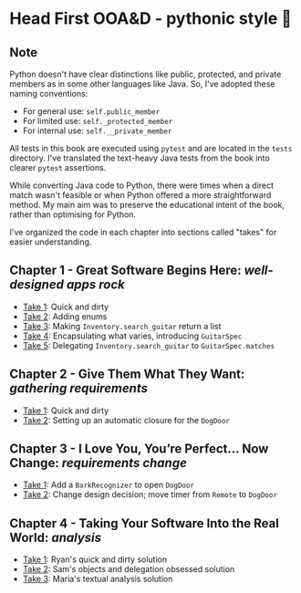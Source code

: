 # Head First OOA&D - pythonic style 🐍

## Note

Python doesn't have clear distinctions like public, protected, and private members as in some other languages like Java. So, I've adopted these naming conventions:

- For general use: `self.public_member`
- For limited use: `self._protected_member`
- For internal use: `self.__private_member`

All tests in this book are executed using `pytest` and are located in the `tests` directory. I've translated the text-heavy Java tests from the book into clearer `pytest` assertions.

While converting Java code to Python, there were times when a direct match wasn't feasible or when Python offered a more straightforward method. My main aim was to preserve the educational intent of the book, rather than optimising for Python.

I've organized the code in each chapter into sections called "takes" for easier understanding.

## Chapter 1 - Great Software Begins Here: _well-designed apps rock_

- [Take 1](./src/ooad/chapter_01/take_01/): Quick and dirty
- [Take 2](./src/ooad/chapter_01/take_02/): Adding enums
- [Take 3](./src/ooad/chapter_01/take_03/): Making `Inventory.search_guitar` return a list
- [Take 4](./src/ooad/chapter_01/take_04/): Encapsulating what varies, introducing `GuitarSpec`
- [Take 5](./src/ooad/chapter_01/take_05/): Delegating `Inventory.search_guitar` to `GuitarSpec.matches`

## Chapter 2 - Give Them What They Want: _gathering requirements_

- [Take 1](./src/ooad/chapter_02/take_01/): Quick and dirty
- [Take 2](./src/ooad/chapter_02/take_02/): Setting up an automatic closure for the `DogDoor`

## Chapter 3 - I Love You, You’re Perfect... Now Change: _requirements change_

- [Take 1](./src/ooad/chapter_03/take_01/): Add a `BarkRecognizer` to open `DogDoor`
- [Take 2](./src/ooad/chapter_03/take_02/): Change design decision; move timer from `Remote` to `DogDoor`

## Chapter 4 - Taking Your Software Into the Real World: _analysis_

- [Take 1](./src/ooad/chapter_04/take_01/): Ryan's quick and dirty solution
- [Take 2](./src/ooad/chapter_04/take_02/): Sam's objects and delegation obsessed solution
- [Take 3](./src/ooad/chapter_04/take_03/): Maria's textual analysis solution
